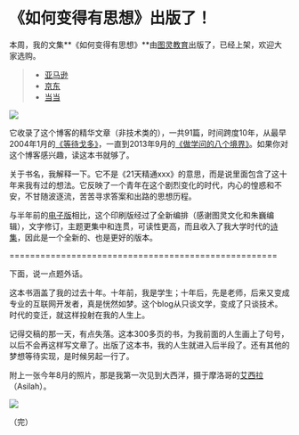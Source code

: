 # 《如何变得有思想》出版了！

本周，我的文集**《如何变得有思想》**由[图灵教育](http://www.ituring.com.cn/book/1533)出版了，已经上架，欢迎大家选购。

> - [亚马逊](http://www.amazon.cn/mn/detailApp/?asin=B00Q7UVFKQ)
> - [京东](http://item.jd.com/11585328.html)
> - [当当](http://product.dangdang.com/23606565.html)

![](http://image.beekka.com/blog/2014/bg2014121903.jpg)

它收录了这个博客的精华文章（非技术类的），一共91篇，时间跨度10年，从最早2004年1月的[《等待戈多》](http://www.ruanyifeng.com/blog/2004/01/post_26.html)，一直到2013年9月的[《做学问的八个境界》](http://www.ruanyifeng.com/blog/2013/09/liang_shuming.html)。如果你对这个博客感兴趣，读这本书就够了。

关于书名，我解释一下。它不是《21天精通xxx》的意思，而是说里面包含了这十年来我有过的想法。它反映了一个青年在这个剧烈变化的时代，内心的惶惑和不安，不甘随波逐流，苦苦寻求答案和出路的思想历程。

与半年前的[电子版](http://www.ruanyifeng.com/blog/2014/05/my_blog_book.html)相比，这个印刷版经过了全新编排（感谢图灵文化和朱巍编辑），文字修订，主题更集中和连贯，可读性更高，而且收入了我大学时代的[诗集](http://www.ruanyifeng.com/poem/)，因此是一个全新的、也是更好的版本。

====================================================

下面，说一点题外话。

这本书涵盖了我的过去十年。十年前，我是学生；十年后，先是老师，后来又变成专业的互联网开发者，真是恍然如梦。这个blog从只谈文学，变成了只谈技术。时代的变迁，就这样投射在我的人生上。

记得交稿的那一天，有点失落。这本300多页的书，为我前面的人生画上了句号，以后不会再这样写文章了。出版了这本书，我的人生就进入后半段了。还有其他的梦想等待实现，是时候另起一行了。

附上一张今年8月的照片，那是我第一次见到大西洋，摄于摩洛哥的[艾西拉](http://en.wikipedia.org/wiki/Asilah)（Asilah）。

![](http://image.beekka.com/blog/2014/bg2014121902.jpg)

（完）



